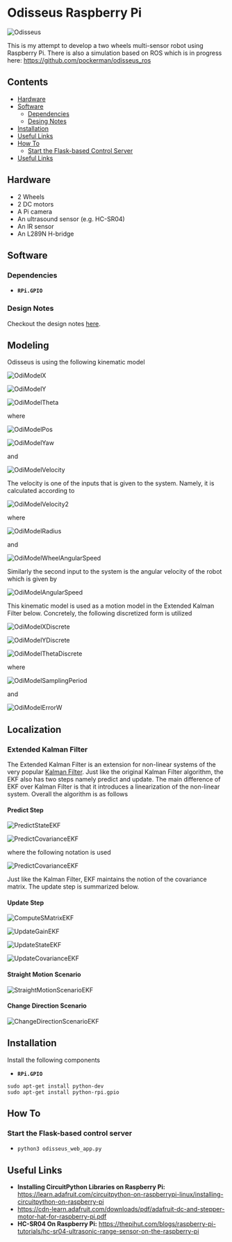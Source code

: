 # Odisseus Raspberry Pi

![Odisseus](imgs/odi_3.JPG)

This is my attempt to develop a two wheels multi-sensor robot using Raspberry Pi. 
There is also a simulation based on ROS which is in progress here: https://github.com/pockerman/odisseus_ros  

## Contents
* [Hardware](#hardware)
* [Software](#software)
	* [Dependencies](#dependencies)
	* [Desing Notes](#design_notes) 
* [Installation](#installation)
* [Useful Links](#useful_links)
* [How To](#how_to)
	* [Start the Flask-based Control Server](#start_control_server)
* [Useful Links](#useful_links)

 

## <a name="hardware"></a> Hardware

- 2 Wheels
- 2 DC motors
- A Pi camera
- An ultrasound sensor (e.g. HC-SR04)
- An IR sensor
- An L289N H-bridge

## <a name="software"></a> Software

### <a name="dependencies"></a> Dependencies

- **```RPi.GPIO```**

### <a name="design_notes"></a> Design Notes

Checkout the design notes <a href="doc/notes.pdf">here</a>.


## <a name="modeling"></a> Modeling

Odisseus is using the following kinematic model 

![OdiModelX](imgs/odi_model_1.gif)

![OdiModelY](imgs/odi_model_2.gif)

![OdiModelTheta](imgs/odi_model_3.gif)

where 

![OdiModelPos](imgs/odi_model_4.gif)

![OdiModelYaw](imgs/odi_model_5.gif)

and 

![OdiModelVelocity](imgs/odi_model_6.gif)

The velocity is one of the inputs that is given to the system. Namely, it is calculated according to

![OdiModelVelocity2](imgs/odi_model_7.gif)

where 

![OdiModelRadius](imgs/odi_model_8.gif)

and 

![OdiModelWheelAngularSpeed](imgs/odi_model_9.gif)

Similarly the second input to the system is the angular velocity of the robot which is given by 

![OdiModelAngularSpeed](imgs/odi_model_10.gif)

This kinematic model is used as a motion model in the Extended Kalman Filter below. Concretely, the following discretized 
form is utilized 

![OdiModelXDiscrete](imgs/odi_model_12.gif)

![OdiModelYDiscrete](imgs/odi_model_13.gif)

![OdiModelThetaDiscrete](imgs/odi_model_14.gif)

where

![OdiModelSamplingPeriod](imgs/odi_model_15.gif)

and

![OdiModelErrorW](imgs/odi_model_16.gif)


## <a name="localization"></a> Localization 

### <a name="extended_kalman_filter"></a> Extended Kalman Filter

The Extended Kalman Filter is an extension for non-linear systems of the very popular <a href="https://en.wikipedia.org/wiki/Kalman_filter">Kalman Filter</a>.
Just like the original Kalman Filter algorithm, the EKF also has two steps namely predict and update. 
The main difference of EKF over Kalman Filter is that it introduces a linearization of the non-linear system. Overall the algorithm is as follows

#### Predict Step

![PredictStateEKF](imgs/ekf_1.gif)

![PredictCovarianceEKF](imgs/ekf_2.gif)

where the following notation is used

![PredictCovarianceEKF](imgs/ekf_3.gif)

Just like the Kalman Filter, EKF maintains the notion of the covariance matrix. 
The update step is summarized below. 

#### Update Step

![ComputeSMatrixEKF](imgs/ekf_4.gif)

![UpdateGainEKF](imgs/ekf_5.gif)

![UpdateStateEKF](imgs/ekf_6.gif)

![UpdateCovarianceEKF](imgs/ekf_7.gif)


#### Straight Motion Scenario

![StraightMotionScenarioEKF](imgs/ekf_straight_motion_1.png)

#### Change Direction Scenario

![ChangeDirectionScenarioEKF](imgs/ekf_change_direction_1.png)

## <a name="installation"></a> Installation

Install the following components

- **```RPi.GPIO```**

```
sudo apt-get install python-dev
sudo apt-get install python-rpi.gpio

```

## <a name="how_to"></a> How To


### <a name="start_control_server"></a> Start the Flask-based control server


- ```python3 odisseus_web_app.py```

## <a name="useful_links"></a> Useful Links

- **Installing CircuitPython Libraries on Raspberry Pi:** https://learn.adafruit.com/circuitpython-on-raspberrypi-linux/installing-circuitpython-on-raspberry-pi
- https://cdn-learn.adafruit.com/downloads/pdf/adafruit-dc-and-stepper-motor-hat-for-raspberry-pi.pdf
- **HC-SR04 On Raspberry Pi:** https://thepihut.com/blogs/raspberry-pi-tutorials/hc-sr04-ultrasonic-range-sensor-on-the-raspberry-pi
